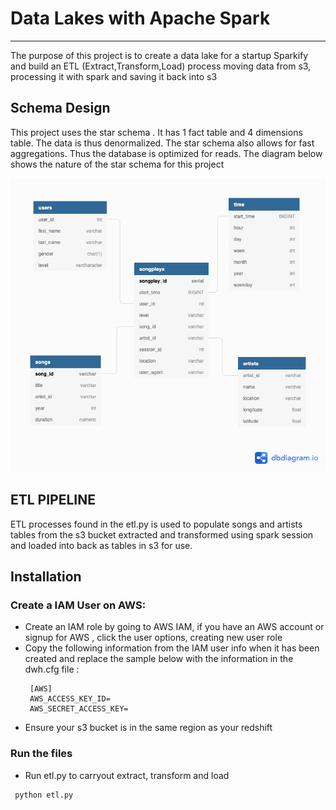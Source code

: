 # Data Lakes with Apache Spark
---

The purpose of this project is to create a data lake for a startup Sparkify and build an ETL (Extract,Transform,Load) process moving data from s3, processing it with spark and saving it back into s3

## Schema Design

This project uses the star schema . It has 1 fact table and 4 dimensions table. The data is thus denormalized. The star schema also allows for fast aggregations. Thus the database is optimized for reads. The diagram below shows the nature of the star schema for this project

![starschema](sparkify.png)

## ETL PIPELINE
ETL processes found in the etl.py is used to populate songs and artists tables from the  s3 bucket extracted and transformed using spark session and loaded into back as tables in s3 for use.


## Installation
### Create a IAM User on AWS:
 - Create an IAM role by going to AWS IAM, if you have an AWS account or signup for AWS , click the user options, creating new user role
 - Copy the following information from the IAM user info when it has been created and replace the sample below with the information in the dwh.cfg file :
   ```
    [AWS]
    AWS_ACCESS_KEY_ID=
    AWS_SECRET_ACCESS_KEY=
   ```
- Ensure your s3 bucket is in the same region as your redshift


### Run the files
- Run etl.py to carryout extract, transform and load

```
 python etl.py
```
